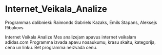 # Internet_Veikala_Analize

Programmas dalibnieki: Raimonds Gabriels Kazaks, Emils Stapans, Aleksejs Ribakovs

Internet Veikala Analize
Mes analizejam apavus internet veikalam adidas.com
Programma izvada apavu nosaukumu, krasu skaitu, kategorija, cena un linku.
Bet programma neizvada cenu.
